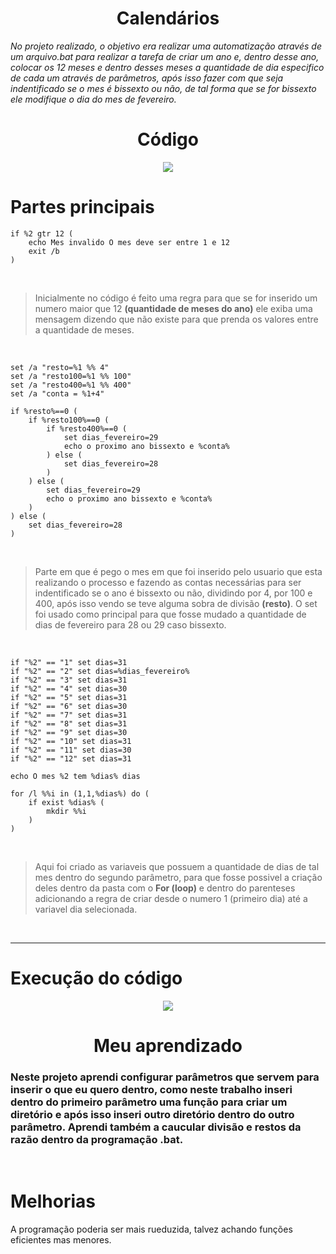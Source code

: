 <div align="center">
  <h1><strong>Calendários</strong></h1>
</div>

 *No projeto realizado, o objetivo era realizar uma automatização através de um arquivo.bat para realizar a tarefa de criar um ano e, dentro desse ano, colocar os 12 meses e dentro desses meses a quantidade de dia especifico de cada um através de parâmetros, após isso fazer com que seja indentificado se o mes é bissexto ou não, de tal forma que se for bissexto ele modifique o dia do mes de fevereiro.*

<div align="center">
  <h1><strong>Código</strong></h1>
</div>

<div align="center">
  <img src="https://github.com/user-attachments/assets/43facf68-8aa1-4b1a-ad34-ff7a841642da">
</div>

# Partes principais

```
if %2 gtr 12 (
    echo Mes invalido O mes deve ser entre 1 e 12
    exit /b
)
```
<br>

> Inicialmente no código é feito uma regra para que se for inserido um numero maior que 12 **(quantidade de meses do ano)** ele exiba uma mensagem dizendo que não existe para que prenda os valores entre a quantidade de meses.

<br>

```
set /a "resto=%1 %% 4"
set /a "resto100=%1 %% 100"
set /a "resto400=%1 %% 400"
set /a "conta = %1+4"

if %resto%==0 (
    if %resto100%==0 (
        if %resto400%==0 (
            set dias_fevereiro=29
            echo o proximo ano bissexto e %conta%
        ) else (
            set dias_fevereiro=28
        )
    ) else (
        set dias_fevereiro=29
        echo o proximo ano bissexto e %conta%
    )
) else (
    set dias_fevereiro=28
)
```
<br>

> Parte em que é pego o mes em que foi inserido pelo usuario que esta realizando o processo e fazendo as contas necessárias para ser indentificado se o ano é bissexto ou não, dividindo por 4, por 100 e 400, após isso vendo se teve alguma sobra de divisão **(resto)**. O set foi usado como principal para que fosse mudado a quantidade de dias de fevereiro para 28 ou 29 caso bissexto.

<br>

```
if "%2" == "1" set dias=31
if "%2" == "2" set dias=%dias_fevereiro%
if "%2" == "3" set dias=31
if "%2" == "4" set dias=30
if "%2" == "5" set dias=31
if "%2" == "6" set dias=30
if "%2" == "7" set dias=31
if "%2" == "8" set dias=31
if "%2" == "9" set dias=30
if "%2" == "10" set dias=31
if "%2" == "11" set dias=30
if "%2" == "12" set dias=31

echo O mes %2 tem %dias% dias

for /l %%i in (1,1,%dias%) do (
    if exist %dias% (
        mkdir %%i
    )
)
```
<br>

> Aqui foi criado as variaveis que possuem a quantidade de dias de tal mes dentro do segundo parâmetro, para que fosse possivel a criação deles dentro da pasta com o **For (loop)** e dentro do parenteses adicionando a regra de criar desde o numero 1 (primeiro dia) até a variavel dia selecionada.

<br>

---
# Execução do código

<div align="center">
  <img src="https://github.com/user-attachments/assets/168e40d7-df74-414b-951f-6c577c85c35e">
</div>

<div align="center">
  <h1><strong>Meu aprendizado</strong></h1>
</div>

### Neste projeto aprendi configurar parâmetros que servem para inserir o que eu quero dentro, como neste trabalho inseri dentro do primeiro parâmetro uma função para criar um diretório e após isso inseri outro diretório dentro do outro parâmetro. Aprendi também a caucular divisão e restos da razão dentro da programação .bat.

<br>

# Melhorias
A programação poderia ser mais rueduzida, talvez achando funções eficientes mas menores.

